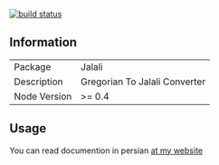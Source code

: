 [![build status](https://secure.travis-ci.org/alireza-ahmadi/jalali.png)](http://travis-ci.org/alireza-ahmadi/jalali)

## Information

<table>
<tr> 
<td>Package</td><td>Jalali</td>
</tr>
<tr>
<td>Description</td>
<td>Gregorian To Jalali Converter</td>
</tr>
<tr>
<td>Node Version</td>
<td>>= 0.4</td>
</tr>
</table>

## Usage

You can read documention in persian [at my website](http://alireza.es/projects/jalali/)
